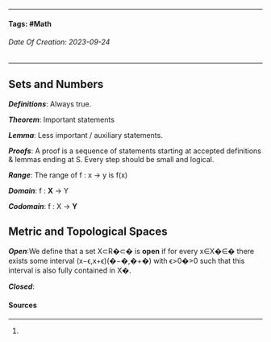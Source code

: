 __________________________________________________________________________
#### **Tags:** #Math
###### *Date Of Creation: 2023-09-24*
__________________________________________________________________________

## Sets and Numbers

***Definitions***: Always true.

***Theorem***: Important statements
  
***Lemma***: Less important / auxiliary statements.

***Proofs***: A proof is a sequence of statements starting at accepted definitions & lemmas ending at S. Every step should be small and logical.

***Range***: The range of f : x -> y is f(x)

***Domain***: f : **X** -> Y

***Codomain***: f : X -> **Y**

## Metric and Topological Spaces

***Open***:We define that a set X⊂R�⊂� is **open** if for every x∈X�∈� there exists some interval (x−ϵ,x+ϵ)(�−�,�+�) with ϵ>0�>0 such that this interval is also fully contained in X�.

***Closed***: 

#### Sources
__________________________________________________________________________
1. 